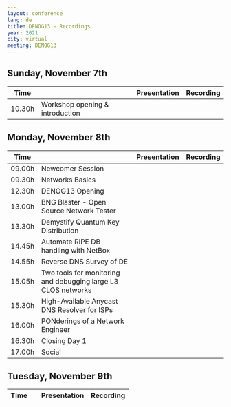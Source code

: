 ```yaml
---
layout: conference
lang: de
title: DENOG13 - Recordings
year: 2021
city: virtual
meeting: DENOG13
---
```


## Sunday, November 7th
| Time  |                                | Presentation                  |  Recording                    |
|-------|--------------------------------|-------------------------------|-------------------------------|
|10.30h |Workshop opening & introduction | | |  


## Monday, November 8th
| Time  |                                | Presentation                  |  Recording                    |
|-------|--------------------------------|-------------------------------|-------------------------------|
|09.00h | Newcomer Session | |
|09.30h | Networks Basics | |
|12.30h | DENOG13 Opening | |
|13.00h | BNG Blaster - Open Source Network Tester | |
|13.30h | Demystify Quantum Key Distribution  | |
|14.45h | Automate RIPE DB handling with NetBox | |
|14.55h | Reverse DNS Survey of DE  | |
|15.05h | Two tools for monitoring and debugging large L3 CLOS networks | |
|15.30h | High-Available Anycast DNS Resolver for ISPs | |
|16.00h | PONderings of a Network Engineer | |
|16.30h | Closing Day 1 | |
|17.00h | Social | |

## Tuesday, November 9th

| Time  |                                | Presentation                  |  Recording                    |
|-------|--------------------------------|-------------------------------|-------------------------------|















